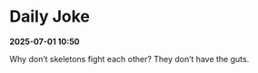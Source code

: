 # Daily Joke

**2025-07-01 10:50**

Why don’t skeletons fight each other? They don’t have the guts.
